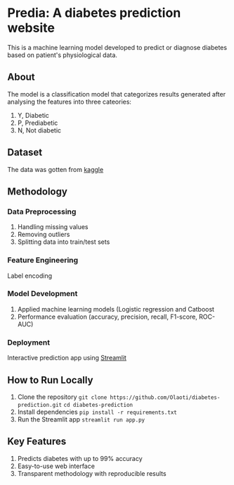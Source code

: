 # Predia: A diabetes prediction website
This is a machine learning model developed to predict or diagnose diabetes based on patient's physiological data. 
## About
The model is a classification model that categorizes results generated after analysing the features into three cateories:
1. Y, Diabetic
2. P, Prediabetic
3. N, Not diabetic
## Dataset
The data was gotten from [kaggle](https://www.kaggle.com/datasets/marshalpatel3558/diabetes-prediction-dataset-legit-dataset)
## Methodology
### Data Preprocessing
1. Handling missing values
2. Removing outliers
3. Splitting data into train/test sets
### Feature Engineering
Label encoding
### Model Development
1. Applied machine learning models (Logistic regression and Catboost
2. Performance evaluation (accuracy, precision, recall, F1-score, ROC-AUC)
### Deployment
Interactive prediction app using [Streamlit](https://diabetes-prediction-st.streamlit.app/)

## How to Run Locally
1. Clone the repository
`git clone https://github.com/Olaoti/diabetes-prediction.git`
`cd diabetes-prediction`
2. Install dependencies
   `pip install -r requirements.txt`
3. Run the Streamlit app
   `streamlit run app.py`
## Key Features
1. Predicts diabetes with up to 99% accuracy
2. Easy-to-use web interface
3. Transparent methodology with reproducible results
